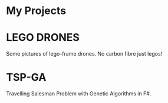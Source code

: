 # My Projects

# LEGO DRONES
Some pictures of lego-frame drones. No carbon fibre just legos!

# TSP-GA
Travelling Salesman Problem with Genetic Algorithms in F#.
